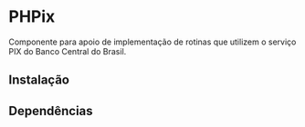 # PHPix
Componente para apoio de implementação de rotinas que utilizem o serviço PIX do Banco Central do Brasil.

## Instalação


## Dependências
